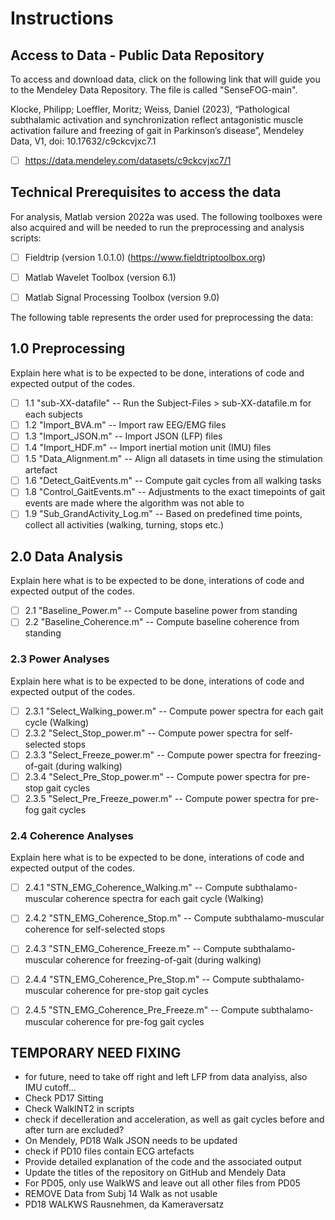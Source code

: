 # Instructions

## Access to Data - Public Data Repository
To access and download data, click on the following link that will guide you to the Mendeley Data Repository. 
The file is called "SenseFOG-main".

Klocke, Philipp; Loeffler, Moritz; Weiss, Daniel (2023), 
“Pathological subthalamic activation and synchronization reflect antagonistic muscle activation failure and freezing of gait in Parkinson’s disease”, 
Mendeley Data, V1, doi: 10.17632/c9ckcvjxc7.1

- [ ] https://data.mendeley.com/datasets/c9ckcvjxc7/1      

## Technical Prerequisites to access the data
For analysis, Matlab version 2022a was used. 
The following toolboxes were also acquired and will be needed to run the preprocessing and analysis scripts:
- [ ] Fieldtrip (version 1.0.1.0) (https://www.fieldtriptoolbox.org) 
- [ ] Matlab Wavelet Toolbox (version 6.1)
- [ ] Matlab Signal Processing Toolbox (version 9.0)



The following table represents the order used for preprocessing the data:

## 1.0 Preprocessing
Explain here what is to be expected to be done, interations of code and expected output of the codes.
- [ ]  1.1 "sub-XX-datafile"                   --  Run the Subject-Files > sub-XX-datafile.m for each subjects
- [ ]  1.2 "Import_BVA.m"                      --  Import raw EEG/EMG files
- [ ]  1.3 "Import_JSON.m"                     --  Import JSON (LFP) files
- [ ]  1.4 "Import_HDF.m"                      --  Import inertial motion unit (IMU) files
- [ ]  1.5 "Data_Alignment.m"                  --  Align all datasets in time using the stimulation artefact
- [ ]  1.6 "Detect_GaitEvents.m"               --  Compute gait cycles from all walking tasks
- [ ]  1.8 "Control_GaitEvents.m"              --  Adjustments to the exact timepoints of gait events are made where the algorithm was not able to 
- [ ]  1.9 "Sub_GrandActivity_Log.m"           --  Based on predefined time points, collect all activities (walking, turning, stops etc.)

## 2.0 Data Analysis
Explain here what is to be expected to be done, interations of code and expected output of the codes.
- [ ]  2.1 "Baseline_Power.m"                  -- Compute baseline power from standing
- [ ]  2.2 "Baseline_Coherence.m"              -- Compute baseline coherence from standing

### 2.3 Power Analyses
Explain here what is to be expected to be done, interations of code and expected output of the codes.
- [ ]  2.3.1 "Select_Walking_power.m"          -- Compute power spectra for each gait cycle (Walking)
- [ ]  2.3.2 "Select_Stop_power.m"             -- Compute power spectra for self-selected stops
- [ ]  2.3.3 "Select_Freeze_power.m"           -- Compute power spectra for freezing-of-gait (during walking)
- [ ]  2.3.4 "Select_Pre_Stop_power.m"         -- Compute power spectra for pre-stop gait cycles
- [ ]  2.3.5 "Select_Pre_Freeze_power.m"       -- Compute power spectra for pre-fog gait cycles

### 2.4 Coherence Analyses
Explain here what is to be expected to be done, interations of code and expected output of the codes.
- [ ]  2.4.1 "STN_EMG_Coherence_Walking.m"    -- Compute subthalamo-muscular coherence spectra for each gait cycle (Walking)
- [ ]  2.4.2 "STN_EMG_Coherence_Stop.m"       -- Compute subthalamo-muscular coherence for self-selected stops
- [ ]  2.4.3 "STN_EMG_Coherence_Freeze.m"     -- Compute subthalamo-muscular coherence for freezing-of-gait (during walking)
- [ ]  2.4.4 "STN_EMG_Coherence_Pre_Stop.m"   -- Compute subthalamo-muscular coherence for pre-stop gait cycles
- [ ]  2.4.5 "STN_EMG_Coherence_Pre_Freeze.m" -- Compute subthalamo-muscular coherence for pre-fog gait cycles



## TEMPORARY NEED FIXING
- for future, need to take off right and left LFP from data analyiss, also IMU cutoff...
- Check PD17 Sitting
- Check WalkINT2 in scripts
- check if decelleration and acceleration, as well as gait cycles before and after turn are excluded?
- On Mendely, PD18 Walk JSON needs to be updated
- check if PD10 files contain ECG artefacts
- Provide detailed explanation of the code and the associated output
- Update the titles of the repository on GitHub and Mendely Data
- For PD05, only use WalkWS and leave out all other files from PD05
- REMOVE Data from Subj 14 Walk as not usable
- PD18 WALKWS Rausnehmen, da Kameraversatz

